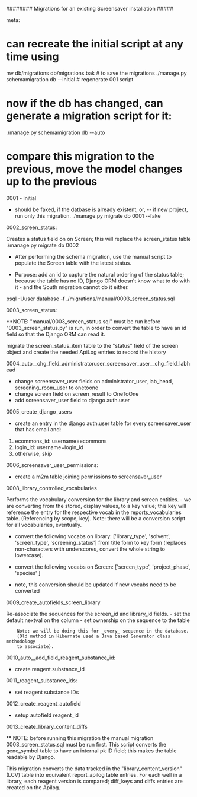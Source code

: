 ######## Migrations for an existing Screensaver installation  #####

meta:
# can recreate the initial script at any time using 
mv db/migrations db/migrations.bak # to save the migrations
./manage.py schemamigration db --initial # regenerate 001 script
# now if the db has changed, can generate a migration script for it:
./manage.py schemamigration db --auto
# compare this migration to the previous, move the model changes up to the previous 


0001 - initial

- should be faked, if the datbase is already existent, or,
-- if new project, run only this migration. 
./manage.py migrate db 0001 --fake  


0002_screen_status:

Creates a status field on on Screen; this will replace the screen_status table
./manage.py migrate db 0002

* After performing the schema migration, use the manual script to populate the 
Screen table with the latest status.

* Purpose: add an id to capture the natural ordering of the status table; 
  because the table has no ID, Django ORM doesn't know what to do with it -
  and the South migration cannot do it either.


psql -Uuser database -f ./migrations/manual/0003_screen_status.sql

0003_screen_status:

**NOTE: "manual/0003_screen_status.sql" must be run before 
"0003_screen_status.py" is run, in order to convert the table to have an id 
field so that the Django ORM can read it.


migrate the screen_status_item table to the "status" field of the screen object 
and create the needed ApiLog entries to record the history

0004_auto__chg_field_administratoruser_screensaver_user__chg_field_labhead

* change screensaver_user fields on administrator_user, lab_head, 
screening_room_user to onetoone
* change screen field on screen_result to OneToOne
* add screensaver_user field to django auth.user

0005_create_django_users

* create an entry in the django auth.user table for every screensaver_user that
has email and:
1) ecommons_id: username=ecommons
2) login_id: username=login_id
3) otherwise, skip

0006_screensaver_user_permissions:

* create a m2m table joining permissions to screensaver_user

0008_library_controlled_vocabularies

Performs the vocabulary conversion for the library and screen entities.
        - we are converting from the stored, display values, to a key value;
        this key will reference the entry for the respective vocab in the 
        reports_vocabularies table.  (Referencing by scope, key).
        Note: there will be a conversion script for all vocabularies, eventually.
        
* convert the following vocabs on library: 
['library_type', 'solvent', 'screen_type', 'screening_status']
from title form to key form (replaces non-characters with underscores, 
convert the whole string to lowercase).

* convert the following vocabs on Screen: 
['screen_type', 'project_phase', 'species' ]

* note, this conversion should be updated if new vocabs need to be converted

0009_create_autofields_screen_library

Re-associate the sequences for the screen_id and library_id fields.
        - set the default nextval on the column
        - set ownership on the sequence to the table
        
        Note: we will be doing this for _every_ sequence in the database.
        (Old method in Hibernate used a Java based Generator class methodology
        to associate).

        
0010_auto__add_field_reagent_substance_id:

* create reagent.substance_id 

0011_reagent_substance_ids:

* set reagent substance IDs

0012_create_reagent_autofield

* setup autofield reagent_id

0013_create_library_content_diffs

** NOTE: before running this migration the manual migration 
0003_screen_status.sql must be run first.  This script converts the gene_symbol
table to have an internal pk ID field; this makes the table readable by Django.

This migration converts the data tracked in the "library_content_version" (LCV)
table into equivalent report_apilog table entries.  For each well in a library,
each reagent version is compared; diff_keys and diffs entries are created on 
the Apilog.
